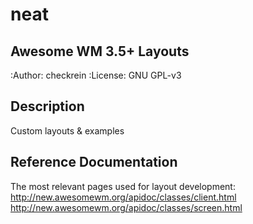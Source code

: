neat
====
Awesome WM 3.5+ Layouts
-----------------------

:Author: checkrein
:License: GNU GPL-v3

Description
-----------
Custom layouts & examples

Reference Documentation
-----------------------
The most relevant pages used for layout development:
http://new.awesomewm.org/apidoc/classes/client.html
http://new.awesomewm.org/apidoc/classes/screen.html
